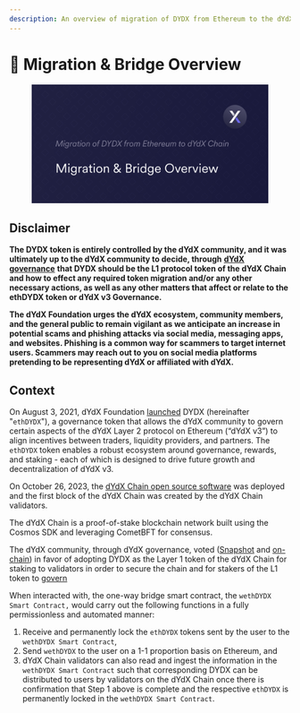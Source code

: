 ```yaml
---
description: An overview of migration of DYDX from Ethereum to the dYdX Chain.
---
```


# 🧱 Migration & Bridge Overview

<figure><img src="../../.gitbook/assets/Migration &#x26; Bridge Overview.png" alt=""><figcaption></figcaption></figure>

## Disclaimer

**The DYDX token is entirely controlled by the dYdX community, and it was ultimately up to the dYdX community to decide, through** [**dYdX governance**](https://dydx.community/dashboard/proposal/15) **that DYDX should be the L1 protocol token of the dYdX Chain and how to effect any required token migration and/or any other necessary actions, as well as any other matters that affect or relate to the ethDYDX token or dYdX v3 Governance.**

**The dYdX Foundation urges the dYdX ecosystem, community members, and the general public to remain vigilant as we anticipate an increase in potential scams and phishing attacks via social media, messaging apps, and websites. Phishing is a common way for scammers to target internet users. Scammers may reach out to you on social media platforms pretending to be representing dYdX or affiliated with dYdX.**&#x20;

## Context

On August 3, 2021, dYdX Foundation [launched](https://dydx.foundation/blog/introducing-dydx-token) DYDX (hereinafter "`ethDYDX`"), a governance token that allows the dYdX community to govern certain aspects of the dYdX Layer 2 protocol on Ethereum (“dYdX v3”) to align incentives between traders, liquidity providers, and partners. The `ethDYDX` token enables a robust ecosystem around governance, rewards, and staking - each of which is designed to drive future growth and decentralization of dYdX v3.

On October 26, 2023, the [dYdX Chain open source software](https://dydx.exchange/blog/dydx-chain-official-release) was deployed and the first block of the dYdX Chain was created by the dYdX Chain validators.

The dYdX Chain is a proof-of-stake blockchain network built using the Cosmos SDK and leveraging CometBFT for consensus.&#x20;

The dYdX community, through dYdX governance, voted ([Snapshot](https://snapshot.org/#/dydxgov.eth/proposal/0x17026e18317dc29fe745d3130246a83b1485612da9c97e7261e8f659cf33663c) and [on-chain](https://dydx.community/dashboard/proposal/15)) in favor of adopting DYDX as the Layer 1 token of the dYdX Chain for staking to validators in order to secure the chain and for stakers of the L1 token to [govern](https://dydx.exchange/blog/v4-deep-dive-governance)

When interacted with, the one-way bridge smart contract, the `wethDYDX Smart Contract,`  would carry out the following functions in a fully permissionless and automated manner:

1. Receive and permanently lock the `ethDYDX` tokens sent by the user to the `wethDYDX Smart Contract`,&#x20;
2. Send `wethDYDX` to the user on a 1-1 proportion basis on Ethereum, and
3. dYdX Chain validators can also read and ingest the information in the `wethDYDX Smart Contract` such that corresponding DYDX can be distributed to users by validators on the dYdX Chain once there is confirmation that Step 1 above is complete and the respective `ethDYDX` is permanently locked in the `wethDYDX Smart Contract`.
